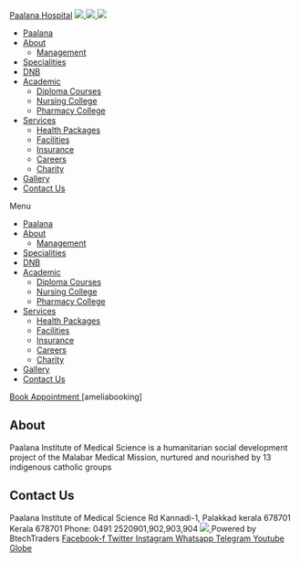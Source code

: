 [Paalana Hospital](https://paalana.in/appointment-booking/<https:/paalana.in> "Paalana Hospital")
[ ![](https://paalana.in/wp-content/uploads/2022/08/Untitled-2.png) ](https://paalana.in/appointment-booking/<https:/paalana.in/>)
[ ![](https://paalana.in/wp-content/uploads/2024/09/Group-883-1024x295.png) ](https://paalana.in/appointment-booking/<https:/paalana.in/>)
![](https://paalana.in/wp-content/uploads/2024/09/164073682_3625173097592065_7499118900655108432_n-1-1.jpg)
  * [Paalana](https://paalana.in/appointment-booking/<https:/paalana.in/>)
  * [About](https://paalana.in/appointment-booking/<https:/paalana.in/about/>)
    * [Management](https://paalana.in/appointment-booking/<https:/paalana.in/management/>)
  * [Specialities](https://paalana.in/appointment-booking/<https:/paalana.in/specialities/>)
  * [DNB](https://paalana.in/appointment-booking/<https:/paalana.in/diplomate-national-board-dnb/>)
  * [Academic](https://paalana.in/appointment-booking/<#>)
    * [Diploma Courses](https://paalana.in/appointment-booking/<https:/paalana.in/academic/>)
    * [Nursing College](https://paalana.in/appointment-booking/<https:/sanjocollegeofnursing.org/>)
    * [Pharmacy College](https://paalana.in/appointment-booking/<http:/www.sanjocps.com/>)
  * [Services](https://paalana.in/appointment-booking/<#>)
    * [Health Packages](https://paalana.in/appointment-booking/<https:/paalana.in/health-packages/>)
    * [Facilities](https://paalana.in/appointment-booking/<https:/paalana.in/facilities/>)
    * [Insurance](https://paalana.in/appointment-booking/<https:/paalana.in/insurance/>)
    * [Careers](https://paalana.in/appointment-booking/<https:/paalana.in/careers/>)
    * [Charity](https://paalana.in/appointment-booking/<https:/paalana.in/charity/>)
  * [Gallery](https://paalana.in/appointment-booking/<https:/paalana.in/our-gallery/>)
  * [Contact Us](https://paalana.in/appointment-booking/<https:/paalana.in/contact-us/>)


Menu
  * [Paalana](https://paalana.in/appointment-booking/<https:/paalana.in/>)
  * [About](https://paalana.in/appointment-booking/<https:/paalana.in/about/>)
    * [Management](https://paalana.in/appointment-booking/<https:/paalana.in/management/>)
  * [Specialities](https://paalana.in/appointment-booking/<https:/paalana.in/specialities/>)
  * [DNB](https://paalana.in/appointment-booking/<https:/paalana.in/diplomate-national-board-dnb/>)
  * [Academic](https://paalana.in/appointment-booking/<#>)
    * [Diploma Courses](https://paalana.in/appointment-booking/<https:/paalana.in/academic/>)
    * [Nursing College](https://paalana.in/appointment-booking/<https:/sanjocollegeofnursing.org/>)
    * [Pharmacy College](https://paalana.in/appointment-booking/<http:/www.sanjocps.com/>)
  * [Services](https://paalana.in/appointment-booking/<#>)
    * [Health Packages](https://paalana.in/appointment-booking/<https:/paalana.in/health-packages/>)
    * [Facilities](https://paalana.in/appointment-booking/<https:/paalana.in/facilities/>)
    * [Insurance](https://paalana.in/appointment-booking/<https:/paalana.in/insurance/>)
    * [Careers](https://paalana.in/appointment-booking/<https:/paalana.in/careers/>)
    * [Charity](https://paalana.in/appointment-booking/<https:/paalana.in/charity/>)
  * [Gallery](https://paalana.in/appointment-booking/<https:/paalana.in/our-gallery/>)
  * [Contact Us](https://paalana.in/appointment-booking/<https:/paalana.in/contact-us/>)


[ Book Appointment ](https://paalana.in/appointment-booking/<https:/bit.ly/pmchysan>)
[ameliabooking]
## About
Paalana Institute of Medical Science is a humanitarian social development project of the Malabar Medical Mission, nurtured and nourished by 13 indigenous catholic groups 
## Contact Us
Paalana Institute of Medical Science Rd
Kannadi-1, Palakkad kerala 678701
Kerala 678701
Phone: 0491 2520901,902,903,904
[ ](https://paalana.in/appointment-booking/<https:/www.facebook.com/paalana.pims>) [ ](https://paalana.in/appointment-booking/<https:/www.instagram.com/paalana_hospital/>) [ ](https://paalana.in/appointment-booking/<https:/www.youtube.com/@paalanainstituteofmedicals9226>)
[ ![](https://paalana.in/wp-content/uploads/2024/09/Group-884.png) ](https://paalana.in/appointment-booking/<https:/paalana.in/>)
Powered by BtechTraders
[ Facebook-f ](https://paalana.in/appointment-booking/<https:/www.facebook.com/btechtraderspage/>) [ Twitter ](https://paalana.in/appointment-booking/<https:/twitter.com/BtechTraders>) [ Instagram ](https://paalana.in/appointment-booking/<https:/www.instagram.com/btech_traders/>) [ Whatsapp ](https://paalana.in/appointment-booking/<https:wa.me/+919447090274>) [ Telegram ](https://paalana.in/appointment-booking/<https:/t.me/stockexTrading>) [ Youtube ](https://paalana.in/appointment-booking/<https:/www.youtube.com/c/Btechtraders>) [ Globe ](https://paalana.in/appointment-booking/<https:/btechtraders.com/>)
